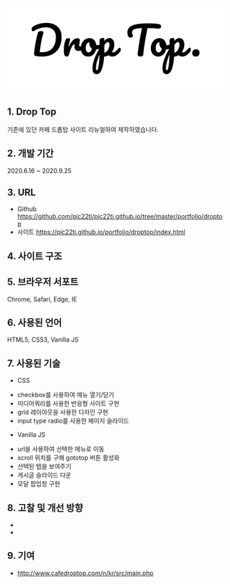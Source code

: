 ![logo_droptop](/portfolio/droptop/logo_droptop.png)
## 1. Drop Top
기존에 있던 카페 드롭탑 사이트 리뉴얼하여 제작하였습니다.

## 2. 개발 기간
2020.6.16 ~ 2020.9.25

## 3. URL
* Github <https://github.com/pic22ti/pic22ti.github.io/tree/master/portfolio/droptop>
* 사이트 <https://pic22ti.github.io/portfolio/droptop/index.html>

## 4. 사이트 구조
## 5. 브라우저 서포트
Chrome, Safari, Edge, IE

## 6. 사용된 언어
HTML5, CSS3, Vanilla JS

## 7. 사용된 기술
* CSS
- checkbox를 사용하여 메뉴 열기/닫기 
- 미디어쿼리를 사용한 반응형 사이트 구현
- grid 레이아웃을 사용한 디자인 구현
- input type radio를 사용한 페이지 슬라이드

* Vanilla JS
- url을 사용하여 선택한 메뉴로 이동
- scroll 위치를 구해 gototop 버튼 활성화
- 선택된 탭을 보여주기
- 게시글 슬라이드 다운
- 모달 팝업창 구현

## 8. 고찰 및 개선 방향
*
*

## 9. 기여
* <http://www.cafedroptop.com/n/kr/src/main.php>
